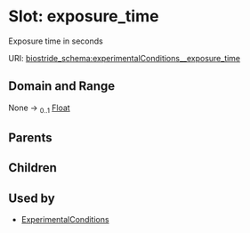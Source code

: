 
# Slot: exposure_time

Exposure time in seconds

URI: [biostride_schema:experimentalConditions__exposure_time](https://w3id.org/biostride/schema/experimentalConditions__exposure_time)


## Domain and Range

None &#8594;  <sub>0..1</sub> [Float](types/Float.md)

## Parents


## Children


## Used by

 * [ExperimentalConditions](ExperimentalConditions.md)
